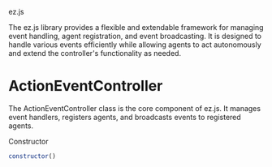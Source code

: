 ez.js

The ez.js library provides a flexible and extendable framework for managing event handling, agent registration, and event broadcasting. It is designed to handle various events efficiently while allowing agents to act autonomously and extend the controller's functionality as needed.

# ActionEventController

The ActionEventController class is the core component of ez.js. It manages event handlers, registers agents, and broadcasts events to registered agents.

Constructor
```javascript
constructor()
```
